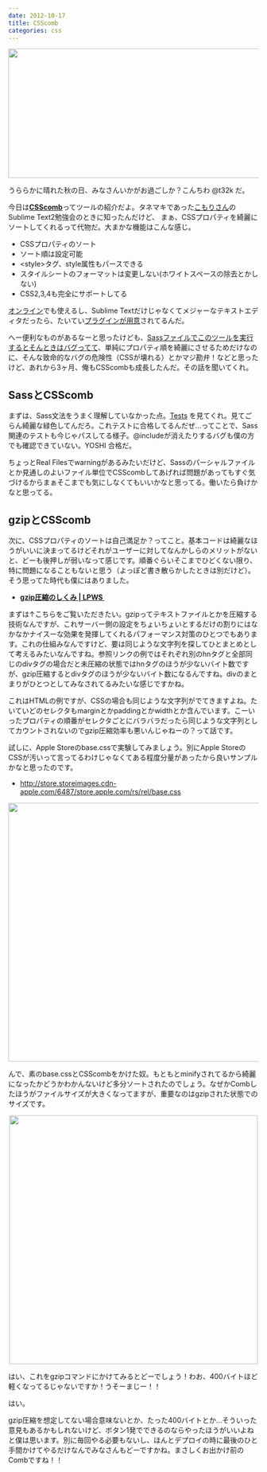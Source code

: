 ```yaml
---
date: 2012-10-17
title: CSScomb
categories: css
---
```


<p style="text-align: center;"><a href="http://csscomb.com/"><img class="aligncenter size-full fig" title="csscomb" src="/static/blog/2012/10/csscomb.jpg" alt="" width="520" height="260" /></a></p>
うららかに晴れた秋の日、みなさんいかがお過ごしか？こんちわ @t32k だ。

今日は<strong><a href="http://csscomb.com/">CSScomb</a></strong>ってツールの紹介だよ。タネマキであった<a href="https://twitter.com/cipher">こもりさん</a>のSublime Text2勉強会のときに知ったんだけど、 まぁ、CSSプロパティを綺麗にソートしてくれるって代物だ。大まかな機能はこんな感じ。
<ul>
	<li>CSSプロパティのソート</li>
	<li>ソート順は設定可能</li>
	<li>&lt;style&gt;タグ、style属性もパースできる</li>
	<li>スタイルシートのフォーマットは変更しない(ホワイトスペースの除去とかしない)</li>
	<li>CSS2,3,4も完全にサポートしてる</li>
</ul>
<a href="http://csscomb.com/online/">オンライン</a>でも使えるし、Sublime Textだけじゃなくてメジャーなテキストエディタだったら、たいてい<a href="https://github.com/miripiruni/CSScomb/downloads/">プラグインが用意</a>されてるんだ。

<!--more-->

へー便利なものがあるなーと思ったけども、<a href="https://twitter.com/t32k/statuses/224069764396498944">Sassファイルでこのツールを実行するとそんときはバグってて</a>、単純にプロパティ順を綺麗にさせるためだけなのに、そんな致命的なバグの危険性（CSSが壊れる）とかマジ勘弁！などと思ったけど、あれから3ヶ月、俺もCSScombも成長したんだ。その話を聞いてくれ。
<h2>SassとCSScomb</h2>
まずは、Sass文法をうまく理解していなかった点。<a href="http://csscomb.com/tests/">Tests</a> を見てくれ。見てごらん綺麗な緑色してんだろ。これテストに合格してるんだぜ...ってことで、Sass関連のテストも今じゃパスしてる様子。@includeが消えたりするバグも僕の方でも確認できていない。YOSHI 合格だ。

ちょっとReal Filesでwarningがあるみたいだけど、Sassのパーシャルファイルとか見通しのよいファイル単位でCSScombしてあげれば問題があってもすぐ気づけるからまぁそこまでも気にしなくてもいいかなと思ってる。働いたら負けかなと思ってる。
<h2>gzipとCSScomb</h2>
次に、CSSプロパティのソートは自己満足か？ってこと。基本コードは綺麗なほうがいいに決まってるけどそれがユーザーに対してなんかしらのメリットがないと、どーも後押しが弱いなって感じです。順番ぐらいそこまでひどくない限り、特に問題になることもないと思う（よっぽど書き散らかしたときは別だけど）。そう思ってた時代も僕にはありました。
<ul>
	<li><strong><a href="http://t32k.github.com/speed/articles/gzip.html">gzip圧縮のしくみ | LPWS </a></strong></li>
</ul>
まずは↑こちらをご覧いただきたい。gzipってテキストファイルとかを圧縮する技術なんですが、これサーバー側の設定をちょいちょいとするだけの割りにはなかなかナイスーな効果を発揮してくれるパフォーマンス対策のひとつでもあります。これの仕組みなんですけど、要は同じような文字列を探してひとまとめとして考えるみたいなんですね。参照リンクの例ではそれぞれ別のhnタグと全部同じのdivタグの場合だと未圧縮の状態ではhnタグのほうが少ないバイト数ですが、gzip圧縮するとdivタグのほうが少ないバイト数になるんですね。divのまとまりがひとつとしてみなされてるみたいな感じですかね。

これはHTMLの例ですが、CSSの場合も同じような文字列がでてきますよね。たいていどのセレクタもmarginとかpaddingとかwidthとか含んでいます。こーいったプロパティの順番がセレクタごとにバラバラだったら同じような文字列としてカウントされないのでgzip圧縮効率も悪いんじゃねーの？って話です。

試しに、Apple Storeのbase.cssで実験してみましょう。別にApple StoreのCSSが汚いって言ってるわけじゃなくてある程度分量があったから良いサンプルかなと思ったのです。
<ul>
	<li><a href="http://store.storeimages.cdn-apple.com/6487/store.apple.com/rs/rel/base.css">http://store.storeimages.cdn-apple.com/6487/store.apple.com/rs/rel/base.css</a></li>
</ul>
<p style="text-align: center;"><a href="/static/blog/2012/10/b4.png"><img class="aligncenter  wp-image-4376" title="b4" src="/static/blog/2012/10/b4.png" alt="" width="520" /></a></p>
んで、素のbase.cssとCSScombをかけた奴。もともとminifyされてるから綺麗になったかどうかわかんないけど多分ソートされたのでしょう。なぜかCombしたほうがファイルサイズが大きくなってますが、重要なのはgzipされた状態でのサイズです。
<p style="text-align: center;"><a href="/static/blog/2012/10/a5.png"><img class="aligncenter  wp-image-4377" title="a5" src="/static/blog/2012/10/a5.png" alt="" width="500" /></a></p>
はい、これをgzipコマンドにかけてみるとどーでしょう！わお、400バイトほど軽くなってるじゃないですか！うそーまじー！！

はい。

gzip圧縮を想定してない場合意味ないとか、たった400バイトとか...そういった意見もあるかもしれないけど、ボタン1発でできるのならやったほうがいいよねと僕は思います。別に毎回やる必要もないし、ほんとデプロイの時に最後のひと手間かけてやるだけなんでみなさんもどーですかね。まさしくお出かけ前のCombですね！！
